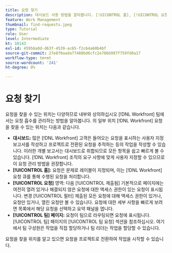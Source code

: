 ```yaml
---
title: 요청 찾기
description: 대시보드 사용 방법을 알아봅니다. [!UICONTROL 홈], [!UICONTROL 요청] 영역 및 [!UICONTROL 팀] 요청 큐를 통해 들어오는 요청을 찾는 페이지입니다.
feature: Work Management
thumbnail: find-requests.jpeg
type: Tutorial
role: User
level: Intermediate
kt: 10143
exl-id: 45956a0d-d63f-4539-ac65-f2c64a60b4bf
source-git-commit: 27e8f0aada77488bd6cfc2e786b997f759fd0a17
workflow-type: tm+mt
source-wordcount: '241'
ht-degree: 0%

---
```


# 요청 찾기

요청을 찾을 수 있는 위치는 다양하므로 내부와 상의하십시오 [!DNL  Workfront] 팀에서는 요청 흡수를 관리하는 방법을 알아봅니다. 의 일부 위치 [!DNL Workfront] 요청을 찾을 수 있는 위치는 다음과 같습니다.

* **대시보드:** 많은 [!DNL Workfront] 고객은 들어오는 요청을 표시하는 사용자 지정 보고서를 작성하고 프로젝트로 전환된 요청을 추적하는 등의 작업을 작성할 수 있습니다. 이러한 개별 보고서는 대시보드로 취합되므로 모든 항목을 쉽고 빠르게 볼 수 있습니다. [!DNL Workfront] 조직의 요구 사항에 맞게 사용자 지정할 수 있으므로 이 요청 관리 방법을 권장합니다.
* **[!UICONTROL 홈]:** 요청은 문제로 레이블이 지정되며, 이는 [!DNL Workfront] 요청 큐를 통해 수행된 요청을 처리합니다.
* **[!UICONTROL 요청]** 영역: 다음 [!UICONTROL 제출됨] 기본적으로 페이지에는 여전히 열려 있거나 해결되지 않은 요청에 대한 액세스 권한이 있는 요청이 표시됩니다. 변경 [!UICONTROL 필터] 제출된 모든 요청에 대해 액세스 권한이 있거나, 요청만 있거나, 열린 요청만 볼 수 있습니다. 요청에 대한 세부 사항을 빠르게 보려면 목록에서 해당 요청을 선택하고 요약 패널을 엽니다.
* **[!UICONTROL 팀] 페이지:** 요청이 팀으로 라우팅되면 요청에 표시됩니다. [!UICONTROL 팀] 페이지의 [!UICONTROL 팀 요청] 섹션을 참조하십시오. 여기에서 팀 구성원은 작업을 직접 할당하거나 팀 리더는 작업을 할당할 수 있습니다.

요청을 찾을 위치를 알고 있으면 요청을 프로젝트로 전환하여 작업을 시작할 수 있습니다.
